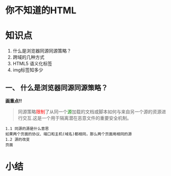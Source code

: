 # 你不知道的HTML 

# 知识点
1. 什么是浏览器同源同源策略？ 
2. 跨域的几种方式
3. HTML5 语义化标签
4. img标签知多少

##  一、 什么是浏览器同源同源策略？
**画重点!!**
> 同源策略<font color="red">限制</font>了从同一个<font color="green">源</font>加载的文档或脚本如何与来自另一个源的资源进行交互.这是一个用于隔离潜在恶意文件的重要安全机制。<br>

    1.1 同源的源是什么意思
    如果两个页面的协议、端口和主机(域名)都相同，那么两个页面用相同的源
    1.2 源的改变
    页面
# 小结
